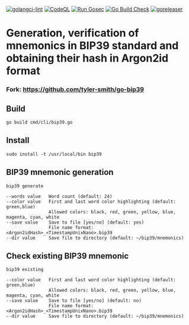 [![golangci-lint](https://github.com/everstake/bip39/actions/workflows/golangci-lint.yaml/badge.svg)](https://github.com/everstake/bip39/actions/workflows/golangci-lint.yaml)    [![CodeQL](https://github.com/everstake/bip39/actions/workflows/codeql.yml/badge.svg)](https://github.com/everstake/bip39/actions/workflows/codeql.yml)   [![Run Gosec](https://github.com/everstake/bip39/actions/workflows/gosec.yml/badge.svg)](https://github.com/everstake/bip39/actions/workflows/gosec.yml)    [![Go Build Check](https://github.com/everstake/bip39/actions/workflows/go.yml/badge.svg)](https://github.com/everstake/bip39/actions/workflows/go.yml)    [![goreleaser](https://github.com/everstake/bip39/actions/workflows/goreleaser.yml/badge.svg)](https://github.com/everstake/bip39/actions/workflows/goreleaser.yml)

# Generation, verification of mnemonics in BIP39 standard and obtaining their hash in Argon2id format

### Fork: https://github.com/tyler-smith/go-bip39

## Build
    go build cmd/cli/bip39.go

## Install
    sudo install -t /usr/local/bin bip39

## BIP39 mnemonic generation
    bip39 generate

    --words value   Word count (default: 24)
    --color value   First and last word color highlighting (default: green,blue)
                    Allowed colors: black, red, green, yellow, blue, magenta, cyan, white
    --save value    Save to file [yes/no] (default: yes)
                    File name format: <Argon2idHash>_<TimestampUnixNano>.bip39
    --dir value     Save file to directory (default: ~/bip39/mnemonics)


## Check existing BIP39 mnemonic
    bip39 existing

    --color value   First and last word color highlighting (default: green,blue)
                    Allowed colors: black, red, green, yellow, blue, magenta, cyan, white
    --save value    Save to file [yes/no] (default: no)
                    File name format: <Argon2idHash>_<TimestampUnixNano>.bip39
    --dir value     Save file to directory (default: ~/bip39/mnemonics)
